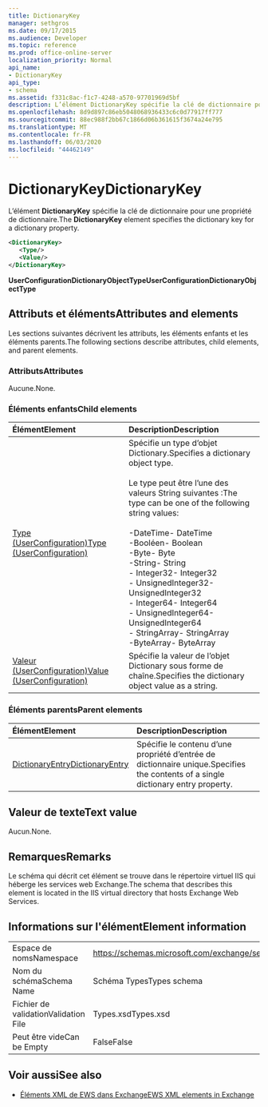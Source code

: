 ```yaml
---
title: DictionaryKey
manager: sethgros
ms.date: 09/17/2015
ms.audience: Developer
ms.topic: reference
ms.prod: office-online-server
localization_priority: Normal
api_name:
- DictionaryKey
api_type:
- schema
ms.assetid: f331c8ac-f1c7-4248-a570-97701969d5bf
description: L’élément DictionaryKey spécifie la clé de dictionnaire pour une propriété de dictionnaire.
ms.openlocfilehash: 8d9d897c86eb5048068936433c6c0d77917ff777
ms.sourcegitcommit: 88ec988f2bb67c1866d06b361615f3674a24e795
ms.translationtype: MT
ms.contentlocale: fr-FR
ms.lasthandoff: 06/03/2020
ms.locfileid: "44462149"
---
```

# <a name="dictionarykey"></a><span data-ttu-id="118d0-103">DictionaryKey</span><span class="sxs-lookup"><span data-stu-id="118d0-103">DictionaryKey</span></span>

<span data-ttu-id="118d0-104">L’élément **DictionaryKey** spécifie la clé de dictionnaire pour une propriété de dictionnaire.</span><span class="sxs-lookup"><span data-stu-id="118d0-104">The **DictionaryKey** element specifies the dictionary key for a dictionary property.</span></span> 
  
```xml
<DictionaryKey>
   <Type/>
   <Value/>
</DictionaryKey>
```

 <span data-ttu-id="118d0-105">**UserConfigurationDictionaryObjectType**</span><span class="sxs-lookup"><span data-stu-id="118d0-105">**UserConfigurationDictionaryObjectType**</span></span>
## <a name="attributes-and-elements"></a><span data-ttu-id="118d0-106">Attributs et éléments</span><span class="sxs-lookup"><span data-stu-id="118d0-106">Attributes and elements</span></span>

<span data-ttu-id="118d0-107">Les sections suivantes décrivent les attributs, les éléments enfants et les éléments parents.</span><span class="sxs-lookup"><span data-stu-id="118d0-107">The following sections describe attributes, child elements, and parent elements.</span></span>
  
### <a name="attributes"></a><span data-ttu-id="118d0-108">Attributs</span><span class="sxs-lookup"><span data-stu-id="118d0-108">Attributes</span></span>

<span data-ttu-id="118d0-109">Aucune.</span><span class="sxs-lookup"><span data-stu-id="118d0-109">None.</span></span>
  
### <a name="child-elements"></a><span data-ttu-id="118d0-110">Éléments enfants</span><span class="sxs-lookup"><span data-stu-id="118d0-110">Child elements</span></span>

|<span data-ttu-id="118d0-111">**Élément**</span><span class="sxs-lookup"><span data-stu-id="118d0-111">**Element**</span></span>|<span data-ttu-id="118d0-112">**Description**</span><span class="sxs-lookup"><span data-stu-id="118d0-112">**Description**</span></span>|
|:-----|:-----|
|[<span data-ttu-id="118d0-113">Type (UserConfiguration)</span><span class="sxs-lookup"><span data-stu-id="118d0-113">Type (UserConfiguration)</span></span>](type-userconfiguration.md) <br/> | <span data-ttu-id="118d0-114">Spécifie un type d’objet Dictionary.</span><span class="sxs-lookup"><span data-stu-id="118d0-114">Specifies a dictionary object type.</span></span><br/><br/><span data-ttu-id="118d0-115">Le type peut être l’une des valeurs String suivantes :</span><span class="sxs-lookup"><span data-stu-id="118d0-115">The type can be one of the following string values:</span></span><br/><br/><span data-ttu-id="118d0-116">-DateTime</span><span class="sxs-lookup"><span data-stu-id="118d0-116">-  DateTime</span></span>  <br/><span data-ttu-id="118d0-117">-Booléen</span><span class="sxs-lookup"><span data-stu-id="118d0-117">-  Boolean</span></span>  <br/><span data-ttu-id="118d0-118">-Byte</span><span class="sxs-lookup"><span data-stu-id="118d0-118">-  Byte</span></span>  <br/><span data-ttu-id="118d0-119">-String</span><span class="sxs-lookup"><span data-stu-id="118d0-119">-  String</span></span>  <br/><span data-ttu-id="118d0-120">- Integer32</span><span class="sxs-lookup"><span data-stu-id="118d0-120">-  Integer32</span></span>  <br/><span data-ttu-id="118d0-121">- UnsignedInteger32</span><span class="sxs-lookup"><span data-stu-id="118d0-121">-  UnsignedInteger32</span></span>  <br/><span data-ttu-id="118d0-122">- Integer64</span><span class="sxs-lookup"><span data-stu-id="118d0-122">-  Integer64</span></span>  <br/><span data-ttu-id="118d0-123">- UnsignedInteger64</span><span class="sxs-lookup"><span data-stu-id="118d0-123">-  UnsignedInteger64</span></span>  <br/><span data-ttu-id="118d0-124">- StringArray</span><span class="sxs-lookup"><span data-stu-id="118d0-124">-  StringArray</span></span>  <br/><span data-ttu-id="118d0-125">-ByteArray</span><span class="sxs-lookup"><span data-stu-id="118d0-125">-  ByteArray</span></span>  <br/> |
|[<span data-ttu-id="118d0-126">Valeur (UserConfiguration)</span><span class="sxs-lookup"><span data-stu-id="118d0-126">Value (UserConfiguration)</span></span>](value-userconfiguration.md) <br/> |<span data-ttu-id="118d0-127">Spécifie la valeur de l’objet Dictionary sous forme de chaîne.</span><span class="sxs-lookup"><span data-stu-id="118d0-127">Specifies the dictionary object value as a string.</span></span>  <br/> |
   
### <a name="parent-elements"></a><span data-ttu-id="118d0-128">Éléments parents</span><span class="sxs-lookup"><span data-stu-id="118d0-128">Parent elements</span></span>

|<span data-ttu-id="118d0-129">**Élément**</span><span class="sxs-lookup"><span data-stu-id="118d0-129">**Element**</span></span>|<span data-ttu-id="118d0-130">**Description**</span><span class="sxs-lookup"><span data-stu-id="118d0-130">**Description**</span></span>|
|:-----|:-----|
|[<span data-ttu-id="118d0-131">DictionaryEntry</span><span class="sxs-lookup"><span data-stu-id="118d0-131">DictionaryEntry</span></span>](dictionaryentry.md) <br/> |<span data-ttu-id="118d0-132">Spécifie le contenu d’une propriété d’entrée de dictionnaire unique.</span><span class="sxs-lookup"><span data-stu-id="118d0-132">Specifies the contents of a single dictionary entry property.</span></span>  <br/> |
   
## <a name="text-value"></a><span data-ttu-id="118d0-133">Valeur de texte</span><span class="sxs-lookup"><span data-stu-id="118d0-133">Text value</span></span>

<span data-ttu-id="118d0-134">Aucun.</span><span class="sxs-lookup"><span data-stu-id="118d0-134">None.</span></span>
  
## <a name="remarks"></a><span data-ttu-id="118d0-135">Remarques</span><span class="sxs-lookup"><span data-stu-id="118d0-135">Remarks</span></span>

<span data-ttu-id="118d0-136">Le schéma qui décrit cet élément se trouve dans le répertoire virtuel IIS qui héberge les services web Exchange.</span><span class="sxs-lookup"><span data-stu-id="118d0-136">The schema that describes this element is located in the IIS virtual directory that hosts Exchange Web Services.</span></span>
  
## <a name="element-information"></a><span data-ttu-id="118d0-137">Informations sur l'élément</span><span class="sxs-lookup"><span data-stu-id="118d0-137">Element information</span></span>

|||
|:-----|:-----|
|<span data-ttu-id="118d0-138">Espace de noms</span><span class="sxs-lookup"><span data-stu-id="118d0-138">Namespace</span></span>  <br/> |https://schemas.microsoft.com/exchange/services/2006/types  <br/> |
|<span data-ttu-id="118d0-139">Nom du schéma</span><span class="sxs-lookup"><span data-stu-id="118d0-139">Schema Name</span></span>  <br/> |<span data-ttu-id="118d0-140">Schéma Types</span><span class="sxs-lookup"><span data-stu-id="118d0-140">Types schema</span></span>  <br/> |
|<span data-ttu-id="118d0-141">Fichier de validation</span><span class="sxs-lookup"><span data-stu-id="118d0-141">Validation File</span></span>  <br/> |<span data-ttu-id="118d0-142">Types.xsd</span><span class="sxs-lookup"><span data-stu-id="118d0-142">Types.xsd</span></span>  <br/> |
|<span data-ttu-id="118d0-143">Peut être vide</span><span class="sxs-lookup"><span data-stu-id="118d0-143">Can be Empty</span></span>  <br/> |<span data-ttu-id="118d0-144">False</span><span class="sxs-lookup"><span data-stu-id="118d0-144">False</span></span>  <br/> |
   
## <a name="see-also"></a><span data-ttu-id="118d0-145">Voir aussi</span><span class="sxs-lookup"><span data-stu-id="118d0-145">See also</span></span>

- [<span data-ttu-id="118d0-146">Éléments XML de EWS dans Exchange</span><span class="sxs-lookup"><span data-stu-id="118d0-146">EWS XML elements in Exchange</span></span>](ews-xml-elements-in-exchange.md)

